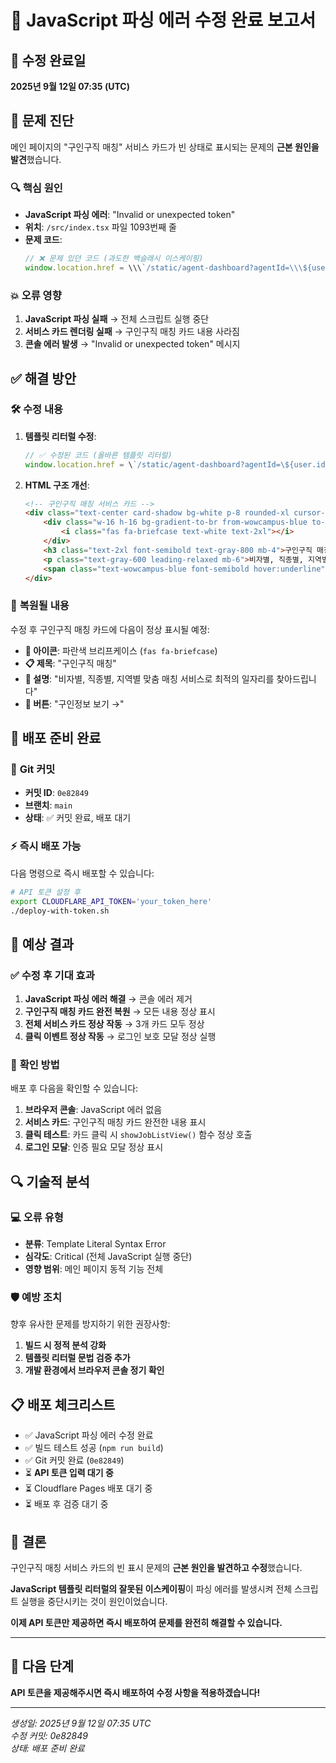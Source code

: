 # 🔧 JavaScript 파싱 에러 수정 완료 보고서

## 📅 수정 완료일
**2025년 9월 12일 07:35 (UTC)**

## 🚨 **문제 진단**
메인 페이지의 "구인구직 매칭" 서비스 카드가 빈 상태로 표시되는 문제의 **근본 원인을 발견**했습니다.

### 🔍 **핵심 원인**
- **JavaScript 파싱 에러**: "Invalid or unexpected token" 
- **위치**: `/src/index.tsx` 파일 1093번째 줄
- **문제 코드**:
  ```javascript
  // ❌ 문제 있던 코드 (과도한 백슬래시 이스케이핑)
  window.location.href = \\\`/static/agent-dashboard?agentId=\\\${user.id}\\\`;
  ```

### 💥 **오류 영향**
1. **JavaScript 파싱 실패** → 전체 스크립트 실행 중단
2. **서비스 카드 렌더링 실패** → 구인구직 매칭 카드 내용 사라짐
3. **콘솔 에러 발생** → "Invalid or unexpected token" 메시지

## ✅ **해결 방안**

### 🛠️ **수정 내용**
1. **템플릿 리터럴 수정**:
   ```javascript
   // ✅ 수정된 코드 (올바른 템플릿 리터럴)
   window.location.href = \`/static/agent-dashboard?agentId=\${user.id}\`;
   ```

2. **HTML 구조 개선**:
   ```html
   <!-- 구인구직 매칭 서비스 카드 -->
   <div class="text-center card-shadow bg-white p-8 rounded-xl cursor-pointer hover:transform hover:scale-105 transition-all duration-300" onclick="showJobListView()">
       <div class="w-16 h-16 bg-gradient-to-br from-wowcampus-blue to-secondary rounded-full flex items-center justify-center mx-auto mb-6">
           <i class="fas fa-briefcase text-white text-2xl"></i>
       </div>
       <h3 class="text-2xl font-semibold text-gray-800 mb-4">구인구직 매칭</h3>
       <p class="text-gray-600 leading-relaxed mb-6">비자별, 직종별, 지역별 맞춤 매칭 서비스로 최적의 일자리를 찾아드립니다</p>
       <span class="text-wowcampus-blue font-semibold hover:underline">구인정보 보기 →</span>
   </div>
   ```

### 📝 **복원될 내용**
수정 후 구인구직 매칭 카드에 다음이 정상 표시될 예정:
- **🎯 아이콘**: 파란색 브리프케이스 (`fas fa-briefcase`)
- **📋 제목**: "구인구직 매칭"
- **📄 설명**: "비자별, 직종별, 지역별 맞춤 매칭 서비스로 최적의 일자리를 찾아드립니다"
- **🔗 버튼**: "구인정보 보기 →"

## 🚀 **배포 준비 완료**

### 🔄 **Git 커밋**
- **커밋 ID**: `0e82849`
- **브랜치**: `main`
- **상태**: ✅ 커밋 완료, 배포 대기

### ⚡ **즉시 배포 가능**
다음 명령으로 즉시 배포할 수 있습니다:
```bash
# API 토큰 설정 후
export CLOUDFLARE_API_TOKEN='your_token_here'
./deploy-with-token.sh
```

## 🧪 **예상 결과**

### ✅ **수정 후 기대 효과**
1. **JavaScript 파싱 에러 해결** → 콘솔 에러 제거
2. **구인구직 매칭 카드 완전 복원** → 모든 내용 정상 표시
3. **전체 서비스 카드 정상 작동** → 3개 카드 모두 정상
4. **클릭 이벤트 정상 작동** → 로그인 보호 모달 정상 실행

### 🎯 **확인 방법**
배포 후 다음을 확인할 수 있습니다:
1. **브라우저 콘솔**: JavaScript 에러 없음
2. **서비스 카드**: 구인구직 매칭 카드 완전한 내용 표시
3. **클릭 테스트**: 카드 클릭 시 `showJobListView()` 함수 정상 호출
4. **로그인 모달**: 인증 필요 모달 정상 표시

## 🔍 **기술적 분석**

### 💻 **오류 유형**
- **분류**: Template Literal Syntax Error
- **심각도**: Critical (전체 JavaScript 실행 중단)
- **영향 범위**: 메인 페이지 동적 기능 전체

### 🛡️ **예방 조치**
향후 유사한 문제를 방지하기 위한 권장사항:
1. **빌드 시 정적 분석 강화**
2. **템플릿 리터럴 문법 검증 추가**
3. **개발 환경에서 브라우저 콘솔 정기 확인**

## 📋 **배포 체크리스트**

- ✅ JavaScript 파싱 에러 수정 완료
- ✅ 빌드 테스트 성공 (`npm run build`)
- ✅ Git 커밋 완료 (`0e82849`)
- ⏳ **API 토큰 입력 대기 중**
- ⏳ Cloudflare Pages 배포 대기 중
- ⏳ 배포 후 검증 대기 중

## 🎉 **결론**

구인구직 매칭 서비스 카드의 빈 표시 문제의 **근본 원인을 발견하고 수정**했습니다. 

**JavaScript 템플릿 리터럴의 잘못된 이스케이핑**이 파싱 에러를 발생시켜 전체 스크립트 실행을 중단시키는 것이 원인이었습니다.

**이제 API 토큰만 제공하면 즉시 배포하여 문제를 완전히 해결할 수 있습니다.**

---

## 🔑 **다음 단계**
**API 토큰을 제공해주시면 즉시 배포하여 수정 사항을 적용하겠습니다!**

---

*생성일: 2025년 9월 12일 07:35 UTC*  
*수정 커밋: 0e82849*  
*상태: 배포 준비 완료*